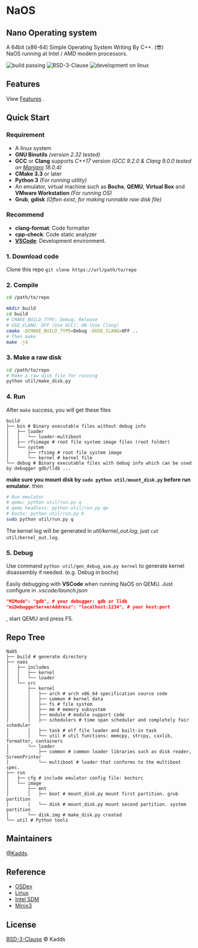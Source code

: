 # NaOS  

## Nano Operating system
A 64bit (x86-64) Simple Operating System Writing By C++.  (:sunglasses:)  
NaOS running at Intel / AMD modern processors.  

![build passing](https://img.shields.io/badge/build-passing-green) ![BSD-3-Clause](https://img.shields.io/badge/License-BSD--3--Clause-green) ![development on linux](https://img.shields.io/badge/build--platform-linux-lightgrey)  


## Features  
View [Features](./FEATURES.MD) .

## Quick Start  

### **Requirement**  
* A linux system
* **GNU Binutils** *(version 2.32 tested)*
* **GCC** or **Clang** supports *C++17* version  *(GCC 9.2.0 & Clang 9.0.0 tested on [Manjaro](https://manjaro.org/) 18.0.4)*
* **CMake 3.3** or later
* **Python 3** *(For running utility)*
* An emulator, virtual machine such as **Bochs**, **QEMU**, **Virtual Box** and **VMware Workstation** *(For running OS)*
* **Grub**, **gdisk** *(Often exist, for making runnable raw disk file)*
 
### **Recommend**  

* **clang-format**: Code formatter 
* **cpp-check**: Code static analyzer 
* [**VSCode**](https://code.visualstudio.com/): Development environment.

### 1. Download code
Clone this repo ```git clone https://url/path/to/repo``` 

### 2. Compile
```Bash
cd /path/to/repo

mkdir build
cd build
# CMAKE_BUILD_TYPE: Debug; Release
# USE_CLANG: OFF (Use GCC); ON (Use Clang)
cmake -DCMAKE_BUILD_TYPE=Debug -DUSE_CLANG=OFF ..
# Then make
make -j4
```

### 3. Make a raw disk
```Bash
cd /path/to/repo
# Make a raw disk file for running
python util/make_disk.py
```

### 4. Run
After ```make``` success, you will get these files
```
build
├── bin # Binary executable files without debug info
│   ├── loader
│   │   └── loader-multiboot
│   ├── rfsimage # root file system image files (root folder)
│   └── system
│       ├── rfsimg # root file system image
│       └── kernel # kernel file
└── debug # Binary executable files with debug info which can be used by debugger gdb/lldb ...
```

**make sure you mount disk by ``` sudo python util/mount_disk.py ``` before run emulator**. then
```Bash
# Run emulator
# qemu: python util/run.py q
# qemu headless: python util/run.py qw
# bochs: python util/run.py b
sudo python util/run.py q
```

The kernel log will be generated in *util/kernel_out.log*, just ```cat util/kernel_out.log```.

### 5. Debug
Use command ```python util/gen_debug_asm.py kernel``` to generate kernel disassembly if needed. (e.g. Debug in bochs)

Easily debugging with **VSCode** when running NaOS on QEMU. Just configure in *.vscode/launch.json*
```Json
"MIMode": "gdb", # your debugger: gdb or lldb
"miDebuggerServerAddress": "localhost:1234", # your host:port
```
, start QEMU and press F5.


## Repo Tree
```
NaOS
├── build # generate directory
├── naos
│   ├── includes
│   │   ├── kernel
│   │   └── loader
│   └── src
│       ├── kernel
│       │   ├── arch # arch x86_64 specification source code
│       │   ├── common # kernel data
│       │   ├── fs # file system 
│       │   ├── mm # memory subsystem
│       │   ├── module # module support code
│       │   ├── schedulers # time span scheduler and completely fair scheduler
│       │   ├── task # elf file loader and built-in task
│       │   └── util # util functions: memcpy, strcpy, cxxlib, formatter, containers
│       └── loader
│           ├── common # common loader libraries such as disk reader, ScreenPrinter
│           └── multiboot # loader that conforms to the multiboot spec.
├── run
│   ├── cfg # include emulator config file: bochsrc
│   └── image
│       ├── mnt
│       │   ├── boot # mount_disk.py mount first partition. grub partition
│       │   └── disk # mount_disk.py mount second partition. system partition
│       └── disk.img # make_disk.py created
└── util # Python tools
```

## Maintainers 
[@Kadds](https://github.com/Kadds).

## Reference 
* [OSDev](https://forum.osdev.org/)
* [Linux](https://www.kernel.org/)
* [Intel SDM](https://software.intel.com/en-us/articles/intel-sdm)
* [Minix3](http://www.minix3.org/)

## License
[BSD-3-Clause](./LICENSE) © Kadds

